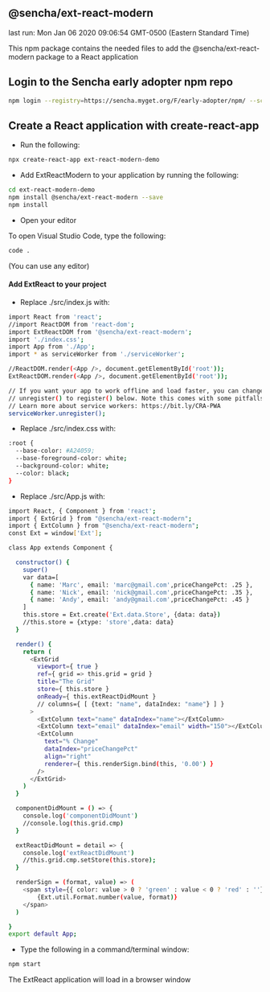## @sencha/ext-react-modern

last run: Mon Jan 06 2020 09:06:54 GMT-0500 (Eastern Standard Time)

This npm package contains the needed files to add the @sencha/ext-react-modern package to a React application

## Login to the Sencha early adopter npm repo

```sh
npm login --registry=https://sencha.myget.org/F/early-adopter/npm/ --scope=@sencha

```

## Create a React application with create-react-app

- Run the following:

```sh
npx create-react-app ext-react-modern-demo
```

- Add ExtReactModern to your application by running the following:

```sh
cd ext-react-modern-demo
npm install @sencha/ext-react-modern --save
npm install

```

- Open your editor

To open Visual Studio Code, type the following:

```sh
code .
```

(You can use any editor)

#### Add ExtReact to your project

- Replace ./src/index.js with:

```sh
import React from 'react';
//import ReactDOM from 'react-dom';
import ExtReactDOM from '@sencha/ext-react-modern';
import './index.css';
import App from './App';
import * as serviceWorker from './serviceWorker';

//ReactDOM.render(<App />, document.getElementById('root'));
ExtReactDOM.render(<App />, document.getElementById('root'));

// If you want your app to work offline and load faster, you can change
// unregister() to register() below. Note this comes with some pitfalls.
// Learn more about service workers: https://bit.ly/CRA-PWA
serviceWorker.unregister();

```

- Replace ./src/index.css with:

```sh
:root {
  --base-color: #A24059;
  --base-foreground-color: white;
  --background-color: white;
  --color: black;
}
```

- Replace ./src/App.js with:

```sh
import React, { Component } from 'react';
import { ExtGrid } from "@sencha/ext-react-modern";
import { ExtColumn } from "@sencha/ext-react-modern";
const Ext = window['Ext'];

class App extends Component {

  constructor() {
    super()
    var data=[
      { name: 'Marc', email: 'marc@gmail.com',priceChangePct: .25 },
      { name: 'Nick', email: 'nick@gmail.com',priceChangePct: .35 },
      { name: 'Andy', email: 'andy@gmail.com',priceChangePct: .45 }
    ]
    this.store = Ext.create('Ext.data.Store', {data: data})
    //this.store = {xtype: 'store',data: data}
  }

  render() {
    return (
      <ExtGrid
        viewport={ true }
        ref={ grid => this.grid = grid }
        title="The Grid"
        store={ this.store }
        onReady={ this.extReactDidMount }
        // columns={ [ {text: "name", dataIndex: "name"} ] }
      >
        <ExtColumn text="name" dataIndex="name"></ExtColumn>
        <ExtColumn text="email" dataIndex="email" width="150"></ExtColumn>
        <ExtColumn
          text="% Change"
          dataIndex="priceChangePct"
          align="right"
          renderer={ this.renderSign.bind(this, '0.00') }
        />
      </ExtGrid>
    )
  }

  componentDidMount = () => {
    console.log('componentDidMount')
    //console.log(this.grid.cmp)
  }

  extReactDidMount = detail => {
    console.log('extReactDidMount')
    //this.grid.cmp.setStore(this.store);
  }

  renderSign = (format, value) => (
    <span style={{ color: value > 0 ? 'green' : value < 0 ? 'red' : ''}}>
        {Ext.util.Format.number(value, format)}
    </span>
  )

}
export default App;

```

- Type the following in a command/terminal window:

```sh
npm start
```

The ExtReact application will load in a browser window
